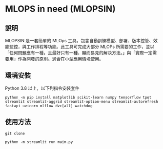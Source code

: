 # MLOPS in need (MLOPSIN)

## 說明

MLOPSIN 是一套簡單的 MLOps 工具。包含自動訓練模型、部署、版本控管、效能監控，與工作排程等功能。此工具可完成大部分 MLOPs 所需要的工作，並以「任何問題應有一種，且最好只有一種，顯而易見的解決方法。」與「實際一定需要用」作為開發的原則。適合在小型應用情境使用。

## 環境安裝

Python 3.8 以上，以下列指令安裝套件

```
python -m pip install matplotlib scikit-learn numpy tensorflow tpot streamlit streamlit-aggrid streamlit-option-menu streamlit-autorefresh fastapi uvicorn mlflow dvc[all] watchdog
```

## 使用方法

```
git clone
```

```
python -m streamlit run main.py
```
